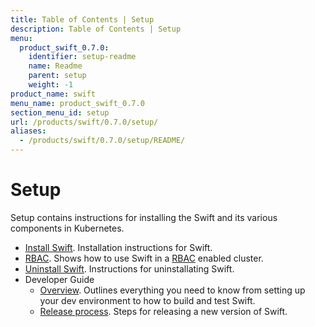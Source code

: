 ```yaml
---
title: Table of Contents | Setup
description: Table of Contents | Setup
menu:
  product_swift_0.7.0:
    identifier: setup-readme
    name: Readme
    parent: setup
    weight: -1
product_name: swift
menu_name: product_swift_0.7.0
section_menu_id: setup
url: /products/swift/0.7.0/setup/
aliases:
  - /products/swift/0.7.0/setup/README/
---
```


# Setup

Setup contains instructions for installing the Swift and its various components in Kubernetes.

- [Install Swift](/docs/setup/install.md). Installation instructions for Swift.
- [RBAC](/docs/setup/rbac.md). Shows how to use Swift in a [RBAC](https://kubernetes.io/docs/admin/authorization/rbac/) enabled cluster.
- [Uninstall Swift](/docs/setup/uninstall.md). Instructions for uninstallating Swift.
- Developer Guide
  - [Overview](/docs/setup/developer-guide/overview.md). Outlines everything you need to know from setting up your dev environment to how to build and test Swift.
  - [Release process](/docs/setup/developer-guide/release.md). Steps for releasing a new version of Swift.
